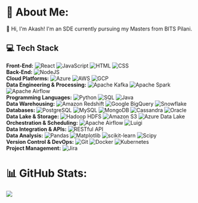 # 💫 About Me:
👋 Hi, I'm Akash! I'm an SDE currently pursuing my Masters from BITS Pilani.

## 💻 Tech Stack
**Front-End:** ![React](https://img.shields.io/badge/react-%2320232a.svg?style=for-the-badge&logo=react&logoColor=%2361DAFB) ![JavaScript](https://img.shields.io/badge/JavaScript-%23F7DF1E.svg?style=for-the-badge&logo=javascript&logoColor=black) ![HTML](https://img.shields.io/badge/HTML-%23E34F26.svg?style=for-the-badge&logo=html5&logoColor=white) ![CSS](https://img.shields.io/badge/CSS-%231572B6.svg?style=for-the-badge&logo=css3&logoColor=white)  
**Back-End:** ![NodeJS](https://img.shields.io/badge/node.js-6DA55F?style=for-the-badge&logo=node.js&logoColor=white)  
**Cloud Platforms:** ![Azure](https://img.shields.io/badge/azure-%230072C6.svg?style=for-the-badge&logo=microsoftazure&logoColor=white) ![AWS](https://img.shields.io/badge/AWS-%23FF9900.svg?style=for-the-badge&logo=amazon-aws&logoColor=white) ![GCP](https://img.shields.io/badge/GCP-%234285F4.svg?style=for-the-badge&logo=google-cloud&logoColor=white)  
**Data Engineering & Processing:** ![Apache Kafka](https://img.shields.io/badge/Apache%20Kafka-000?style=for-the-badge&logo=apachekafka) ![Apache Spark](https://img.shields.io/badge/Apache%20Spark-FDEE21?style=for-the-badge&logo=apachespark&logoColor=black) ![Apache Airflow](https://img.shields.io/badge/Apache%20Airflow-017CEE?style=for-the-badge&logo=Apache%20Airflow&logoColor=white)  
**Programming Languages:** ![Python](https://img.shields.io/badge/python-%233776AB.svg?style=for-the-badge&logo=python&logoColor=white) ![SQL](https://img.shields.io/badge/SQL-%2300758F.svg?style=for-the-badge&logo=postgresql&logoColor=white) ![Java](https://img.shields.io/badge/Java-%23ED8B00.svg?style=for-the-badge&logo=java&logoColor=white)  
**Data Warehousing:** ![Amazon Redshift](https://img.shields.io/badge/Amazon%20Redshift-%23D42029.svg?style=for-the-badge&logo=amazon-redshift&logoColor=white) ![Google BigQuery](https://img.shields.io/badge/Google%20BigQuery-%234285F4.svg?style=for-the-badge&logo=google-cloud&logoColor=white) ![Snowflake](https://img.shields.io/badge/Snowflake-%23FFFFFF.svg?style=for-the-badge&logo=snowflake&logoColor=blue)  
**Databases:** ![PostgreSQL](https://img.shields.io/badge/PostgreSQL-%23336791.svg?style=for-the-badge&logo=postgresql&logoColor=white) ![MySQL](https://img.shields.io/badge/MySQL-%234479A1.svg?style=for-the-badge&logo=mysql&logoColor=white) ![MongoDB](https://img.shields.io/badge/MongoDB-%2347A248.svg?style=for-the-badge&logo=mongodb&logoColor=white) ![Cassandra](https://img.shields.io/badge/Cassandra-%231287B1.svg?style=for-the-badge&logo=apache-cassandra&logoColor=white) ![Oracle](https://img.shields.io/badge/Oracle-F80000?style=for-the-badge&logo=oracle&logoColor=white)  
**Data Lake & Storage:** ![Hadoop HDFS](https://img.shields.io/badge/Hadoop%20HDFS-%23FF9900.svg?style=for-the-badge&logo=apache-hadoop&logoColor=white) ![Amazon S3](https://img.shields.io/badge/Amazon%20S3-%23FF9900.svg?style=for-the-badge&logo=amazon-s3&logoColor=white) ![Azure Data Lake](https://img.shields.io/badge/Azure%20Data%20Lake-%230072C6.svg?style=for-the-badge&logo=microsoftazure&logoColor=white)  
**Orchestration & Scheduling:** ![Apache Airflow](https://img.shields.io/badge/Apache%20Airflow-017CEE?style=for-the-badge&logo=Apache%20Airflow&logoColor=white) ![Luigi](https://img.shields.io/badge/Luigi-%2325A162.svg?style=for-the-badge)  
**Data Integration & APIs:** ![RESTful API](https://img.shields.io/badge/RESTful%20API-%2300D09C.svg?style=for-the-badge)  
**Data Analysis:** ![Pandas](https://img.shields.io/badge/pandas-%23150458.svg?style=for-the-badge&logo=pandas&logoColor=white) ![Matplotlib](https://img.shields.io/badge/Matplotlib-%23ffffff.svg?style=for-the-badge&logo=Matplotlib&logoColor=black) ![scikit-learn](https://img.shields.io/badge/scikit--learn-%23F7931E.svg?style=for-the-badge&logo=scikit-learn&logoColor=white) ![Scipy](https://img.shields.io/badge/SciPy-%230C55A5.svg?style=for-the-badge&logo=scipy&logoColor=%white)  
**Version Control & DevOps:** ![Git](https://img.shields.io/badge/Git-%23F05032.svg?style=for-the-badge&logo=git&logoColor=white) ![Docker](https://img.shields.io/badge/Docker-%232496ED.svg?style=for-the-badge&logo=docker&logoColor=white) ![Kubernetes](https://img.shields.io/badge/Kubernetes-%23326CE5.svg?style=for-the-badge&logo=kubernetes&logoColor=white)  
**Project Management:** ![Jira](https://img.shields.io/badge/jira-%230A0FFF.svg?style=for-the-badge&logo=jira&logoColor=white)

# 📊 GitHub Stats:
![](https://github-readme-streak-stats.herokuapp.com/?user=akxsh-dev&theme=radical&hide_border=false)
